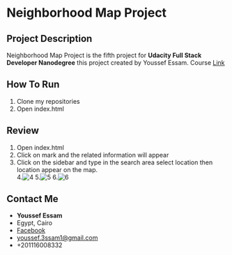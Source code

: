 # Neighborhood Map Project



## Project Description

Neighborhood Map Project is the fifth project for **Udacity Full Stack Developer Nanodegree** this project created by Youssef Essam.
Course <a href="https://eg.udacity.com/course/full-stack-web-developer-nanodegree--nd004">Link</a>

## How To Run
1. Clone my repositories
2. Open index.html

## Review
1. Open index.html
2. Click on mark and the related information will appear
3. Click on the sidebar and type in the search area select location then location appear on the map. <br>
4.![4](https://github.com/YouSsef3Ssam/Neighborhood-Map-Project/blob/master/Neighborhood%20Map/review/1.PNG?raw=true)
5.![5](https://github.com/YouSsef3Ssam/Neighborhood-Map-Project/blob/master/Neighborhood%20Map/review/2.PNG?raw=true)
6.![6](https://github.com/YouSsef3Ssam/Neighborhood-Map-Project/blob/master/Neighborhood%20Map/review/3.PNG?raw=true)
## Contact Me

* **Youssef Essam**
* Egypt, Cairo
* <a href ="https://www.facebook.com/yossef.essam.1213">Facebook</a>
* youssef.3ssam1@gmail.com
* +201116008332
